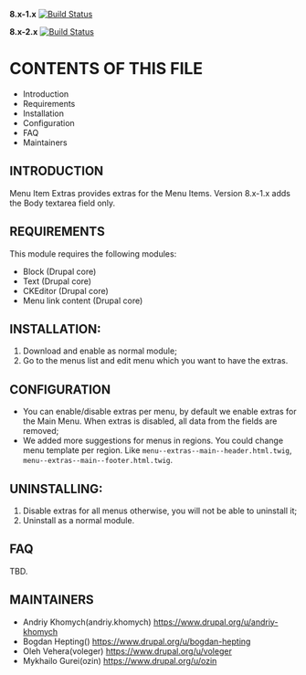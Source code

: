 **8.x-1.x** [![Build Status](
https://travis-ci.org/bogdan-hepting/menu_item_extras.svg?branch=8.x-1.x
)](https://travis-ci.org/bogdan-hepting/menu_item_extras)

**8.x-2.x** [![Build Status](
https://travis-ci.org/bogdan-hepting/menu_item_extras.svg?branch=8.x-2.x
)](https://travis-ci.org/bogdan-hepting/menu_item_extras)

# CONTENTS OF THIS FILE
  
 * Introduction
 * Requirements
 * Installation
 * Configuration
 * FAQ
 * Maintainers
 
## INTRODUCTION

Menu Item Extras provides extras for the Menu Items.
Version 8.x-1.x adds the Body textarea field only.

## REQUIREMENTS

This module requires the following modules:

 * Block (Drupal core)
 * Text (Drupal core)
 * CKEditor (Drupal core)
 * Menu link content (Drupal core)

## INSTALLATION:

1. Download and enable as normal module;
2. Go to the menus list and edit menu which you want to have the extras.

## CONFIGURATION

* You can enable/disable extras per menu, by default we enable extras for
  the Main Menu.
  When extras is disabled, all data from the fields are removed;
* We added more suggestions for menus in regions. You could change menu
  template per region. Like `menu--extras--main--header.html.twig`,
  `menu--extras--main--footer.html.twig`.

## UNINSTALLING:

1. Disable extras for all menus otherwise, you will not be able to uninstall it;
2. Uninstall as a normal module.

## FAQ

TBD.

## MAINTAINERS

- Andriy Khomych(andriy.khomych) https://www.drupal.org/u/andriy-khomych
- Bogdan Hepting() https://www.drupal.org/u/bogdan-hepting
- Oleh Vehera(voleger) https://www.drupal.org/u/voleger
- Mykhailo Gurei(ozin) https://www.drupal.org/u/ozin
